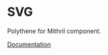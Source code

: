 # SVG

Polythene for Mithril component.

[Documentation](https://github.com/ArthurClemens/polythene/blob/master/packages/docs/components/mithril/svg.md)
